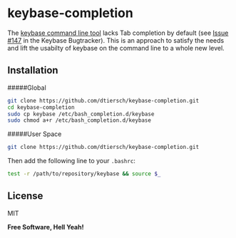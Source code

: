 keybase-completion
==================

The [keybase command line tool](https://keybase.io/docs/command_line) lacks Tab completion by default (see [Issue #147](https://github.com/keybase/keybase-issues/issues/147) in the Keybase Bugtracker). This is an approach to satisfy the needs and lift the usabilty of keybase on the command line to a whole new level.

Installation
------------

#####Global

```sh
git clone https://github.com/dtiersch/keybase-completion.git
cd keybase-completion
sudo cp keybase /etc/bash_completion.d/keybase
sudo chmod a+r /etc/bash_completion.d/keybase
```

#####User Space
```sh
git clone https://github.com/dtiersch/keybase-completion.git
```
Then add the following line to your `.bashrc`:
```sh
test -r /path/to/repository/keybase && source $_
```

License
-------

MIT

**Free Software, Hell Yeah!**
